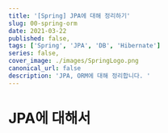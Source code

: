```yaml
---
title: '[Spring] JPA에 대해 정리하기'
slug: 00-spring-orm
date: 2021-03-22
published: false,
tags: ['Spring', 'JPA', 'DB', 'Hibernate']
series: false,
cover_image: ./images/SpringLogo.png
canonical_url: false
description: 'JPA, ORM에 대해 정리합니다. '
---
```


# JPA에 대해서

